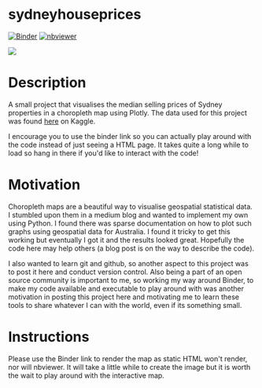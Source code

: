 # sydneyhouseprices 
[![Binder](https://mybinder.org/badge_logo.svg)](https://mybinder.org/v2/gh/kostyafarber/sydneyhouseprices/HEAD?urlpath=lab)
[![nbviewer](https://raw.githubusercontent.com/jupyter/design/master/logos/Badges/nbviewer_badge.svg)](https://nbviewer.jupyter.org/github/kostyafarber/sydneyhouseprices/blob/master/Notebooks/sydney_choropleth.ipynb)

![](/images/choropleth-gif.gif)


# Description

A small project that visualises the median selling prices of Sydney properties in a choropleth map using Plotly. The data used for this project was found [here](https://www.kaggle.com/mihirhalai/sydney-house-prices/activity>) on Kaggle.

I encourage you to use the binder link so you can actually play around with the code instead of just seeing a HTML page. It takes quite a long while to load so hang in there if you'd like to interact with the code!

# Motivation

Choropleth maps are a beautiful way to visualise geospatial statistical data. I stumbled upon them in a medium blog and wanted to implement my own using Python. I found there was sparse documentation on how to plot such graphs using geospatial data for Australia. I found it tricky to get this working but eventually I got it and the results looked great. Hopefully the code here may help others (a blog post is on the way to describe the code).

I also wanted to learn git and github, so another aspect to this project was to post it here and conduct version control. Also being a part of an open source community is important to me, so working my way around Binder, to make my code available and executable to play around with was another motivation in posting this project here and motivating me to learn these tools to share whatever I can with the world, even if its something small.

# Instructions
Please use the Binder link to render the map as static HTML won't render, nor will nbviewer. It will take a little while to create the image but it is worth the wait to play around with the interactive map.
